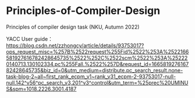 # Principles-of-Compiler-Design
Principles of compiler design task (NKU, Autumn 2022)

YACC User guide：
https://blog.csdn.net/zzhongcy/article/details/93753017?ops_request_misc=%257B%2522request%255Fid%2522%253A%2522166581927616782428645735%2522%252C%2522scm%2522%253A%252220140713.130102334.pc%255Fall.%2522%257D&request_id=166581927616782428645735&biz_id=0&utm_medium=distribute.pc_search_result.none-task-blog-2~all~first_rank_ecpm_v1~rank_v31_ecpm-2-93753017-null-null.142^v56^pc_search_v3,201^v3^control&utm_term=%25prec%20UMINUS&spm=1018.2226.3001.4187
